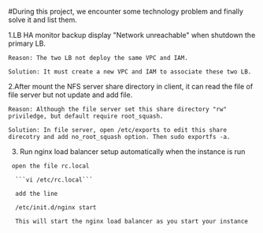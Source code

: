 #During this project, we encounter some technology problem and finally solve it and list them.

   1.LB HA monitor backup display "Network unreachable" when shutdown the primary LB.

    Reason: The two LB not deploy the same VPC and IAM.

    Solution: It must create a new VPC and IAM to associate these two LB.

   2.After mount the NFS server share directory in client, it can read the file of file server but not update and add file.

    Reason: Although the file server set this share directory "rw" priviledge, but default require root_squash.

    Solution: In file server, open /etc/exports to edit this share direcotry and add no_root_squash option. Then sudo exportfs -a.
    
   
   3. Run nginx load balancer setup automatically when the instance is run
      
     open the file rc.local
   
      ```vi /etc/rc.local```

      add the line 
      
      /etc/init.d/nginx start
      
      This will start the nginx load balancer as you start your instance

